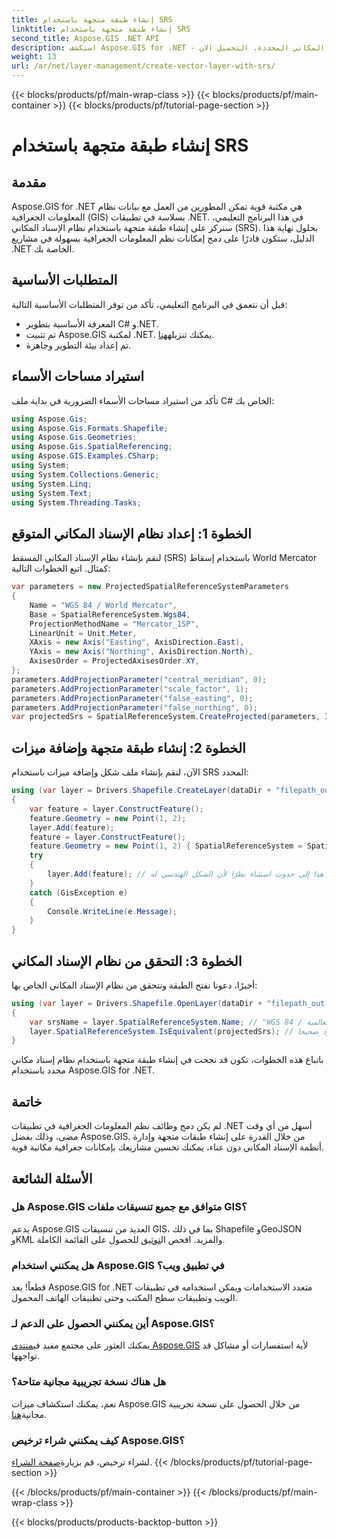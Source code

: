 ```yaml
---
title: إنشاء طبقة متجهة باستخدام SRS
linktitle: إنشاء طبقة متجهة باستخدام SRS
second_title: Aspose.GIS .NET API
description: استكشف Aspose.GIS for .NET - مفتاحك للتكامل السلس لنظم المعلومات الجغرافية. قم بإنشاء طبقات متجهة دون عناء باستخدام أنظمة الإسناد المكاني المحددة. التحميل الان!
weight: 13
url: /ar/net/layer-management/create-vector-layer-with-srs/
---
```


{{< blocks/products/pf/main-wrap-class >}}
{{< blocks/products/pf/main-container >}}
{{< blocks/products/pf/tutorial-page-section >}}

# إنشاء طبقة متجهة باستخدام SRS

## مقدمة
Aspose.GIS for .NET هي مكتبة قوية تمكن المطورين من العمل مع بيانات نظام المعلومات الجغرافية (GIS) بسلاسة في تطبيقات .NET. في هذا البرنامج التعليمي، سنركز على إنشاء طبقة متجهة باستخدام نظام الإسناد المكاني (SRS). بحلول نهاية هذا الدليل، ستكون قادرًا على دمج إمكانات نظم المعلومات الجغرافية بسهولة في مشاريع .NET الخاصة بك.
## المتطلبات الأساسية
قبل أن نتعمق في البرنامج التعليمي، تأكد من توفر المتطلبات الأساسية التالية:
- المعرفة الأساسية بتطوير C# و.NET.
-  تم تثبيت Aspose.GIS لمكتبة .NET. يمكنك تنزيله[هنا](https://releases.aspose.com/gis/net/).
- تم إعداد بيئة التطوير وجاهزة.
## استيراد مساحات الأسماء
تأكد من استيراد مساحات الأسماء الضرورية في بداية ملف C# الخاص بك:
```csharp
using Aspose.Gis;
using Aspose.Gis.Formats.Shapefile;
using Aspose.Gis.Geometries;
using Aspose.Gis.SpatialReferencing;
using Aspose.GIS.Examples.CSharp;
using System;
using System.Collections.Generic;
using System.Linq;
using System.Text;
using System.Threading.Tasks;
```
## الخطوة 1: إعداد نظام الإسناد المكاني المتوقع
لنقم بإنشاء نظام الإسناد المكاني المسقط (SRS) باستخدام إسقاط World Mercator كمثال. اتبع الخطوات التالية:
```csharp
var parameters = new ProjectedSpatialReferenceSystemParameters
{
    Name = "WGS 84 / World Mercator",
    Base = SpatialReferenceSystem.Wgs84,
    ProjectionMethodName = "Mercator_1SP",
    LinearUnit = Unit.Meter,
    XAxis = new Axis("Easting", AxisDirection.East),
    YAxis = new Axis("Northing", AxisDirection.North),
    AxisesOrder = ProjectedAxisesOrder.XY,
};
parameters.AddProjectionParameter("central_meridian", 0);
parameters.AddProjectionParameter("scale_factor", 1);
parameters.AddProjectionParameter("false_easting", 0);
parameters.AddProjectionParameter("false_northing", 0);
var projectedSrs = SpatialReferenceSystem.CreateProjected(parameters, Identifier.Epsg(3395));
```
## الخطوة 2: إنشاء طبقة متجهة وإضافة ميزات
الآن، لنقم بإنشاء ملف شكل وإضافة ميزات باستخدام SRS المحدد:
```csharp
using (var layer = Drivers.Shapefile.CreateLayer(dataDir + "filepath_out.shp", new ShapefileOptions(), projectedSrs))
{
    var feature = layer.ConstructFeature();
    feature.Geometry = new Point(1, 2);
    layer.Add(feature);
    feature = layer.ConstructFeature();
    feature.Geometry = new Point(1, 2) { SpatialReferenceSystem = SpatialReferenceSystem.Nad83 };
    try
    {
        layer.Add(feature); // سيؤدي هذا إلى حدوث استثناء نظرًا لأن الشكل الهندسي له SRS مختلف
    }
    catch (GisException e)
    {
        Console.WriteLine(e.Message);
    }
}
```
## الخطوة 3: التحقق من نظام الإسناد المكاني
أخيرًا، دعونا نفتح الطبقة ونتحقق من نظام الإسناد المكاني الخاص بها:
```csharp
using (var layer = Drivers.Shapefile.OpenLayer(dataDir + "filepath_out.shp"))
{
    var srsName = layer.SpatialReferenceSystem.Name; // "WGS 84 / ميركاتور العالمية"
    layer.SpatialReferenceSystem.IsEquivalent(projectedSrs); // يجب أن يعود صحيحا
}
```
باتباع هذه الخطوات، تكون قد نجحت في إنشاء طبقة متجهة باستخدام نظام إسناد مكاني محدد باستخدام Aspose.GIS for .NET.
## خاتمة
لم يكن دمج وظائف نظم المعلومات الجغرافية في تطبيقات .NET أسهل من أي وقت مضى، وذلك بفضل Aspose.GIS. من خلال القدرة على إنشاء طبقات متجهة وإدارة أنظمة الإسناد المكاني دون عناء، يمكنك تحسين مشاريعك بإمكانات جغرافية مكانية قوية.
## الأسئلة الشائعة
### هل Aspose.GIS متوافق مع جميع تنسيقات ملفات GIS؟
 يدعم Aspose.GIS العديد من تنسيقات GIS، بما في ذلك Shapefile وGeoJSON وKML والمزيد. افحص ال[توثيق](https://reference.aspose.com/gis/net/) للحصول على القائمة الكاملة.
### هل يمكنني استخدام Aspose.GIS في تطبيق ويب؟
قطعاً! يعد Aspose.GIS for .NET متعدد الاستخدامات ويمكن استخدامه في تطبيقات الويب وتطبيقات سطح المكتب وحتى تطبيقات الهاتف المحمول.
### أين يمكنني الحصول على الدعم لـ Aspose.GIS؟
 يمكنك العثور على مجتمع مفيد في[منتدى Aspose.GIS](https://forum.aspose.com/c/gis/33) لأية استفسارات أو مشاكل قد تواجهها.
### هل هناك نسخة تجريبية مجانية متاحة؟
 نعم، يمكنك استكشاف ميزات Aspose.GIS من خلال الحصول على نسخة تجريبية مجانية[هنا](https://releases.aspose.com/).
### كيف يمكنني شراء ترخيص Aspose.GIS؟
 لشراء ترخيص، قم بزيارة[صفحة الشراء](https://purchase.aspose.com/buy).
{{< /blocks/products/pf/tutorial-page-section >}}

{{< /blocks/products/pf/main-container >}}
{{< /blocks/products/pf/main-wrap-class >}}

{{< blocks/products/products-backtop-button >}}
